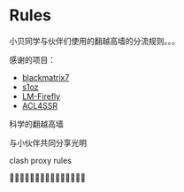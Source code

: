 # Rules
小贝同学与伙伴们使用的翻越高墙的分流规则。。。

感谢的项目：

- [blackmatrix7](https://github.com/blackmatrix7/ios_rule_script)
- [s1oz](https://github.com/s1oz/unraid)
- [LM-Firefly](https://github.com/LM-Firefly/Rules)
- [ACL4SSR](https://github.com/ACL4SSR/ACL4SSR/tree/master)

科学的翻越高墙

与小伙伴共同分享光明

clash proxy rules

🤡🤡🤡🤡🤡🤡🤡🤡🤡🤡🤡🤡🤡🤡🤡
